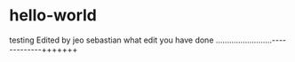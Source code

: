 # hello-world
testing
Edited by jeo sebastian
 what edit you have done 
 .........................-------------+++++++